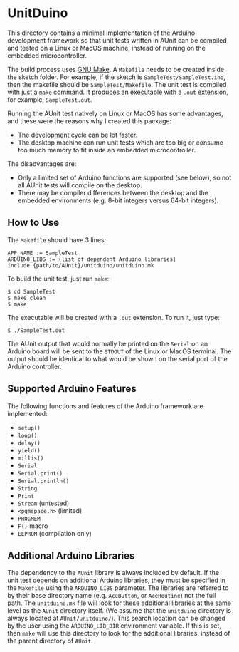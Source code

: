 # UnitDuino

This directory contains a minimal implementation of the Arduino development
framework so that unit tests written in AUnit can be compiled and tested on a
Linux or MacOS machine, instead of running on the embedded microcontroller.

The build process uses [GNU Make](https://www.gnu.org/software/make/manual/).
A `Makefile` needs to be created inside the sketch folder. For example, if the
sketch is `SampleTest/SampleTest.ino`, then the makefile should be
`SampleTest/Makefile`. The unit test is compiled with just a `make` command. It
produces an executable with a `.out` extension, for example, `SampleTest.out`.

Running the AUnit test natively on Linux or MacOS has some advantages, and
these were the reasons why I created this package:

* The development cycle can be lot faster.
* The desktop machine can run unit tests which are too big or consume too
  much memory to fit inside an embedded microcontroller.

The disadvantages are:

* Only a limited set of Arduino functions are supported (see below), so
  not all AUnit tests will compile on the desktop.
* There may be compiler differences between the desktop and the embedded
  environments (e.g. 8-bit integers versus 64-bit integers).

## How to Use

The `Makefile` should have 3 lines:
```
APP_NAME := SampleTest
ARDUINO_LIBS := {list of dependent Arduino libraries}
include {path/to/AUnit}/unitduino/unitduino.mk
```

To build the unit test, just run `make`:
```
$ cd SampleTest
$ make clean
$ make
```

The executable will be created with a `.out` extension. To run it, just type:
```
$ ./SampleTest.out
```

The AUnit output that would normally be printed on the `Serial` on an Arduino
board will be sent to the `STDOUT` of the Linux or MacOS terminal. The output
should be identical to what would be shown on the serial port of the Arduino
controller.

## Supported Arduino Features

The following functions and features of the Arduino framework are implemented:

* `setup()`
* `loop()`
* `delay()`
* `yield()`
* `millis()`
* `Serial`
* `Serial.print()`
* `Serial.println()`
* `String`
* `Print`
* `Stream` (untested)
* `<pgmspace.h>` (limited)
* `PROGMEM`
* `F()` macro
* `EEPROM` (compilation only)

## Additional Arduino Libraries

The dependency to the `AUnit` library is always included by default.
If the unit test depends on additional Arduino libraries, they must be specified
in the `Makefile` using the `ARDUINO_LIBS` parameter. The libraries are referred
to by their base directory name (e.g. `AceButton`, or `AceRoutine`) not the full
path. The `unitduino.mk` file will look for these additional libraries at the
same level as the `AUnit` directory itself. (We assume that the `unitduino`
directory is always located at `AUnit/unitduino/`). This search location can be
changed by the user using the `ARDUINO_LIB_DIR` environment variable. If this is
set, then `make` will use this directory to look for the additional libraries,
instead of the parent directory of `AUnit`.
